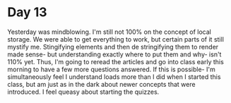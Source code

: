 <h1>Day 13</h1>
<p>Yesterday was mindblowing. I'm still not 100% on the concept
of local storage. We were able to get everything to work, but certain parts of it still mystify me. Stingifying elements and then de stringifying them to render made sense- but understanding exactly where to put them and why- isn't 110% yet. Thus, I'm going to reread the articles and go into class early this morning to have a few more questions answered. If this is possible- I'm simultaneously
feel I understand loads more than I did when I started this class, but am just
as in the dark about newer concepts that were introduced. I feel queasy about
starting the quizzes. </p>
